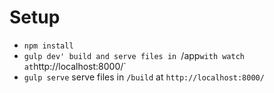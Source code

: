 # Setup
- `npm install`
- `gulp dev' build and serve files in `/app` with watch at `http://localhost:8000/`
- `gulp serve` serve files in `/build` at `http://localhost:8000/`

